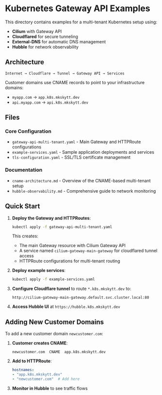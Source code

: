 # Kubernetes Gateway API Examples

This directory contains examples for a multi-tenant Kubernetes setup using:
- **Cilium** with Gateway API
- **Cloudflared** for secure tunneling
- **External-DNS** for automatic DNS management
- **Hubble** for network observability

## Architecture

```
Internet → Cloudflare → Tunnel → Gateway API → Services
```

Customer domains use CNAME records to point to your infrastructure domains:
- `myapp.com` → `app.k8s.mkskytt.dev`
- `api.myapp.com` → `api.k8s.mkskytt.dev`

## Files

### Core Configuration
- `gateway-api-multi-tenant.yaml` - Main Gateway and HTTPRoute configurations
- `example-services.yaml` - Sample application deployments and services
- `tls-configuration.yaml` - SSL/TLS certificate management

### Documentation
- `cname-architecture.md` - Overview of the CNAME-based multi-tenant setup
- `hubble-observability.md` - Comprehensive guide to network monitoring

## Quick Start

1. **Deploy the Gateway and HTTPRoutes**:
   ```bash
   kubectl apply -f gateway-api-multi-tenant.yaml
   ```
   This creates:
   - The main Gateway resource with Cilium Gateway API
   - A service named `cilium-gateway-main-gateway` for cloudflared tunnel access
   - HTTPRoute configurations for multi-tenant routing

2. **Deploy example services**:
   ```bash
   kubectl apply -f example-services.yaml
   ```

3. **Configure Cloudflare tunnel** to route `*.k8s.mkskytt.dev` to:
   ```
   http://cilium-gateway-main-gateway.default.svc.cluster.local:80
   ```

4. **Access Hubble UI** at `https://hubble.k8s.mkskytt.dev`

## Adding New Customer Domains

To add a new customer domain `newcustomer.com`:

1. **Customer creates CNAME**:
   ```
   newcustomer.com  CNAME  app.k8s.mkskytt.dev
   ```

2. **Add to HTTPRoute**:
   ```yaml
   hostnames:
   - "app.k8s.mkskytt.dev"
   - "newcustomer.com"  # Add here
   ```

3. **Monitor in Hubble** to see traffic flows
